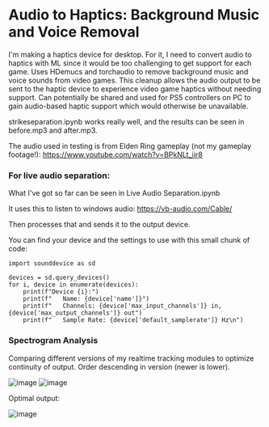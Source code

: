 # Audio to Haptics: Background Music and Voice Removal

I'm making a haptics device for desktop. For it, I need to convert audio to haptics with ML since it would be too challenging to get support for each game.
Uses HDemucs and torchaudio to remove background music and voice sounds from video games. This cleanup allows the audio output to be sent to the haptic device to experience video game haptics without needing support.
Can potentially be shared and used for PS5 controllers on PC to gain audio-based haptic support which would otherwise be unavailable.

strikeseparation.ipynb works really well, and the results can be seen in before.mp3 and after.mp3.

The audio used in testing is from Elden Ring gameplay (not my gameplay footage!): 
https://www.youtube.com/watch?v=BPkNLt_iir8 

### For live audio separation:
What I've got so far can be seen in Live Audio Separation.ipynb

It uses this to listen to windows audio: https://vb-audio.com/Cable/

Then processes that and sends it to the output device.

You can find your device and the settings to use with this small chunk of code:

```
import sounddevice as sd

devices = sd.query_devices()
for i, device in enumerate(devices):
    print(f"Device {i}:")
    print(f"   Name: {device['name']}")
    print(f"   Channels: {device['max_input_channels']} in, {device['max_output_channels']} out")
    print(f"   Sample Rate: {device['default_samplerate']} Hz\n")
```

### Spectrogram Analysis

Comparing different versions of my realtime tracking modules to optimize continuity of output. Order descending in version (newer is lower).


![image](https://github.com/user-attachments/assets/19c3e7c6-11e6-43a6-8f17-5529e05bfe01)
![image](https://github.com/user-attachments/assets/5c4e93ef-919c-4bab-be54-7da43a51d3ad)


Optimal output:

![image](https://github.com/user-attachments/assets/98ff2a01-20ea-47fb-acab-b7757612b7cc)


